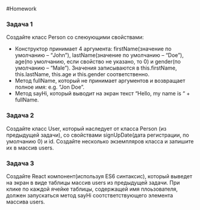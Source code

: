 #Homework 

### Задача 1 
Создайте класс Person со слеюующими свойствами:  
*  Конструктор принимает 4 аргумента: firstName(значение по умолчанию – “John”), lastName(значение по умолчанию – “Doe”), age(по умолчанию, если свойство не указано, то 0)  и gender(по умолчанию – “Male”). Значения записываются в this.firstName, this.lastName, this.age и this.gender соответственно. 
*  Метод fullName, который не принимает аргументов и возвращает полное имя: e.g. “Jon Doe”. 
*  Метод sayHi, который выводит на экран текст “Hello, my  name is “ + fullName.  

### Задача 2 
Создайте класс User, который наследует от класса Person (из предыдущей задачи),  со свойствами signUpDate(дата регистрации, по умолчанию 0) и id. Создайте несколько экземпляров класса и запишите их в массив users. 

### Задача 3 
Создайте React компонент(используя ES6 синтаксис), который выведет на экран в виде таблицы массив users из предыдущей задачи. При клике по каждой ячейке таблицы, содержащей имя плоьзователя, должен запускаться метод sayHi соотстветствующего элемента массива users. 

 
